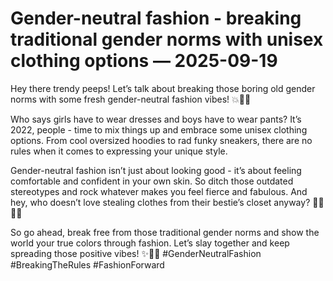 # Gender-neutral fashion - breaking traditional gender norms with unisex clothing options — 2025-09-19

Hey there trendy peeps! Let’s talk about breaking those boring old gender norms with some fresh gender-neutral fashion vibes! 💥👚👖

Who says girls have to wear dresses and boys have to wear pants? It’s 2022, people - time to mix things up and embrace some unisex clothing options. From cool oversized hoodies to rad funky sneakers, there are no rules when it comes to expressing your unique style.

Gender-neutral fashion isn’t just about looking good - it’s about feeling comfortable and confident in your own skin. So ditch those outdated stereotypes and rock whatever makes you feel fierce and fabulous. And hey, who doesn’t love stealing clothes from their bestie’s closet anyway? 🤷‍♀️🤷‍♂️

So go ahead, break free from those traditional gender norms and show the world your true colors through fashion. Let’s slay together and keep spreading those positive vibes! ✨💃🕺 #GenderNeutralFashion #BreakingTheRules #FashionForward